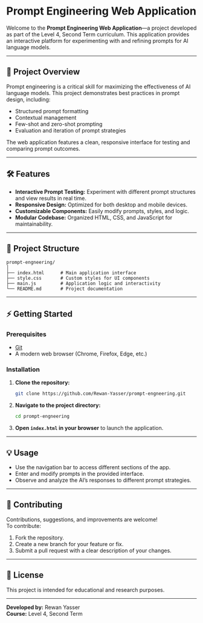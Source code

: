 # Prompt Engineering Web Application

Welcome to the **Prompt Engineering Web Application**—a project developed as part of the Level 4, Second Term curriculum. This application provides an interactive platform for experimenting with and refining prompts for AI language models.

---

## 🚀 Project Overview

Prompt engineering is a critical skill for maximizing the effectiveness of AI language models. This project demonstrates best practices in prompt design, including:

- Structured prompt formatting
- Contextual management
- Few-shot and zero-shot prompting
- Evaluation and iteration of prompt strategies

The web application features a clean, responsive interface for testing and comparing prompt outcomes.

---

## 🛠️ Features

- **Interactive Prompt Testing:** Experiment with different prompt structures and view results in real time.
- **Responsive Design:** Optimized for both desktop and mobile devices.
- **Customizable Components:** Easily modify prompts, styles, and logic.
- **Modular Codebase:** Organized HTML, CSS, and JavaScript for maintainability.

---

## 📂 Project Structure

```
prompt-engneering/
│
├── index.html      # Main application interface
├── style.css       # Custom styles for UI components
├── main.js         # Application logic and interactivity
└── README.md       # Project documentation
```

---

## ⚡ Getting Started

### Prerequisites

- [Git](https://git-scm.com/)
- A modern web browser (Chrome, Firefox, Edge, etc.)

### Installation

1. **Clone the repository:**
    ```sh
    git clone https://github.com/Rewan-Yasser/prompt-engneering.git
    ```
2. **Navigate to the project directory:**
    ```sh
    cd prompt-engneering
    ```
3. **Open `index.html` in your browser** to launch the application.

---

## 💡 Usage

- Use the navigation bar to access different sections of the app.
- Enter and modify prompts in the provided interface.
- Observe and analyze the AI’s responses to different prompt strategies.

---

## 🤝 Contributing

Contributions, suggestions, and improvements are welcome!  
To contribute:

1. Fork the repository.
2. Create a new branch for your feature or fix.
3. Submit a pull request with a clear description of your changes.

---

## 📜 License

This project is intended for educational and research purposes.

---

**Developed by:** Rewan Yasser  
**Course:** Level 4, Second Term
